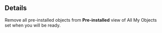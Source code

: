 ## Details 

Remove all pre-installed objects from **Pre-installed** view of All My Objects set when you will be ready.